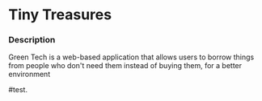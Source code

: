 # Tiny Treasures

### Description

Green Tech is a web-based application that allows users to borrow things from people who don't need them instead of buying them, for a better environment

#test.

